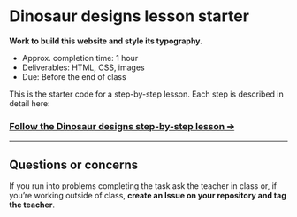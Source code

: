 # Dinosaur designs lesson starter

**Work to build this website and style its typography.**

- Approx. completion time: 1 hour
- Deliverables: HTML, CSS, images
- Due: Before the end of class

This is the starter code for a step-by-step lesson. Each step is described in detail here:

### [**Follow the Dinosaur designs step-by-step lesson ➔**](https://learntheweb.courses/courses/web-design-1/dinosaur-designs/)

---

## Questions or concerns

If you run into problems completing the task ask the teacher in class or, if you’re working outside of class, **create an Issue on your repository and tag the teacher**.
